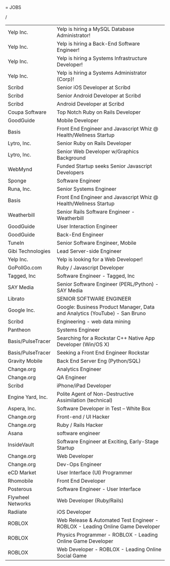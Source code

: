 = JOBS
<table><tr><td>Yelp Inc.</td><td>Yelp is hiring a MySQL Database Administrator!</td></tr>
<tr><td>Yelp Inc.</td><td>Yelp is hiring a Back-End Software Engineer!</td></tr>
<tr><td>Yelp Inc.</td><td>Yelp is hiring a Systems Infrastructure Developer!</td></tr>
<tr><td>Yelp Inc.</td><td>Yelp is hiring a Systems Administrator (Corp)!</td></tr>
<tr><td>Scribd</td><td>Senior iOS Developer at Scribd</td></tr>
<tr><td>Scribd</td><td>Senior Android Developer at Scribd</td></tr>
<tr><td>Scribd</td><td>Android Developer at Scribd</td></tr>
<tr><td>Coupa Software</td><td>Top Notch Ruby on Rails Developer</td></tr>
<tr><td>GoodGuide</td><td>Mobile Developer</td></tr>
<tr><td>Basis</td><td>Front End Engineer and Javascript Whiz @ Health/Wellness Startup</td></tr>
<tr><td>Lytro, Inc.</td><td>Senior Ruby on Rails Developer</td></tr>
<tr><td>Lytro, Inc.</td><td>Senior Web Developer w/Graphics Background</td></tr>
<tr><td>WebMynd</td><td>Funded Startup seeks Senior Javascript Developers</td></tr>
<tr><td>Sponge</td><td>Software Engineer</td></tr>
<tr><td>Runa, Inc.</td><td>Senior Systems Engineer</td></tr>
<tr><td>Basis</td><td>Front End Engineer and Javascript Whiz @ Health/Wellness Startup</td></tr>
<tr><td>Weatherbill</td><td>Senior Rails Software Engineer - Weatherbill</td></tr>
<tr><td>GoodGuide</td><td>User Interaction Engineer</td></tr>
<tr><td>GoodGuide</td><td>Back-End Engineer</td></tr>
<tr><td>TuneIn</td><td>Senior Software Engineer, Mobile</td></tr>
<tr><td>Gibi Technologies</td><td>Lead Server-side Engineer</td></tr>
<tr><td>Yelp Inc.</td><td>Yelp is looking for a Web Developer!</td></tr>
<tr><td>GoPollGo.com</td><td>Ruby / Javascript Developer</td></tr>
<tr><td>Tagged, Inc</td><td>Software Engineer - Tagged, Inc</td></tr>
<tr><td>SAY Media</td><td>Senior Software Engineer (PERL/Python) - SAY Media</td></tr>
<tr><td>Librato</td><td>SENIOR SOFTWARE ENGINEER  </td></tr>
<tr><td>Google Inc.</td><td>Google: Business Product Manager, Data and Analytics (YouTube) - San Bruno</td></tr>
<tr><td>Scribd</td><td>Engineering - web data mining </td></tr>
<tr><td>Pantheon</td><td>Systems Engineer</td></tr>
<tr><td>Basis/PulseTracer</td><td>Searching for a Rockstar C++ Native App Developer (Win/OS X)</td></tr>
<tr><td>Basis/PulseTracer</td><td>Seeking a Front End Engineer Rockstar</td></tr>
<tr><td>Gravity Mobile</td><td>Back End Server Eng (Python/SQL)</td></tr>
<tr><td>Change.org</td><td>Analytics Engineer</td></tr>
<tr><td>Change.org</td><td>QA Engineer</td></tr>
<tr><td>Scribd</td><td>iPhone/iPad Developer </td></tr>
<tr><td>Engine Yard, Inc.</td><td>Polite Agent of Non-Destructive Assimilation (technical)</td></tr>
<tr><td>Aspera, Inc.</td><td>Software Developer in Test – White Box</td></tr>
<tr><td>Change.org</td><td>Front-end / UI Hacker</td></tr>
<tr><td>Change.org</td><td>Ruby / Rails Hacker</td></tr>
<tr><td>Asana</td><td>software engineer</td></tr>
<tr><td>InsideVault</td><td>Software Engineer at Exciting, Early-Stage Startup</td></tr>
<tr><td>Change.org</td><td>Web Developer</td></tr>
<tr><td>Change.org</td><td>Dev-Ops Engineer</td></tr>
<tr><td>eCD Market</td><td>User Interface (UI) Programmer</td></tr>
<tr><td>Rhomobile</td><td>Front End Developer</td></tr>
<tr><td>Posterous</td><td>Software Engineer - User Interface</td></tr>
<tr><td>Flywheel Networks</td><td>Web Developer (Ruby/Rails)</td></tr>
<tr><td>Radiiate</td><td>iOS Developer</td></tr>
<tr><td>ROBLOX</td><td>Web Release & Automated Test Engineer - ROBLOX - Leading Online Game Developer</td></tr>
<tr><td>ROBLOX</td><td>Physics Programmer - ROBLOX - Leading Online Game Developer </td></tr>
<tr><td>ROBLOX</td><td>Web Developer - ROBLOX - Leading Online Social Game</td></tr>
/<table>